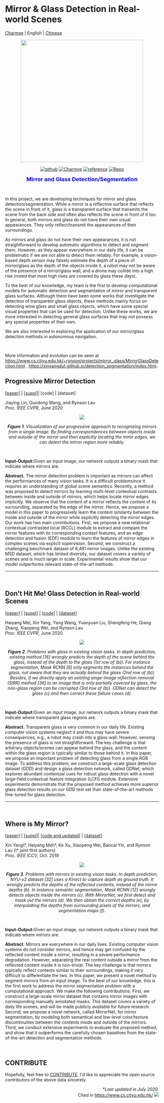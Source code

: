 # Mirror & Glass Detection in Real-world Scenes

<a href="https://github.com/Charmve" target="_blank">Charmve</a> | English | <a href="ReadmeChinese.md" target="_blank">Chinese</a>

<div align="center">
    <img src="logo-GlassDetec.png" width="400px">
</div>

<p align="center">
  <a href="https://github.com/Charmve" target="_blank"><img src="https://img.shields.io/badge/Github-Charmve-blue" alt="github"></a>
  <a href="https://github.com/Charmve/Mirror-Glass-Detection" target="_blank"><img src="https://img.shields.io/badge/👓-Glass%20Detect-yellow" alt="Charmve"></a>
  <a href="./References.md"><img src="https://img.shields.io/badge/doc-Related%20Work-green" alt="reference"></a>
  <a href="https://github.com/Charmve/Transparent-Object-Segmentation" target="_blank"><img src="https://img.shields.io/badge/Repo-Transparent%20Object%20Segmentation-red" alt="Repo"></a>
</p>

<p align="center"> <font size=4 color="blue"><strong>Mirror and Glass Detection/Segmentation</strong></font></p>

<br>
<p>In this project, we are developing techniques for mirror and glass detection/segmentation. While a mirror is a reflective surface that reflects the scene in front of it, glass is a transparent surface that transmits the scene from the back side and often also reflects the scene in front of it too. In general, both mirrors and glass do not have their own visual appearances. They only reflect/transmit the appearances of their surroundings. </p> 

<p>As mirrors and glass do not have their own appearances, it is not straightforward to develop automatic algorithms to detect and segment them. However, as they appear everywhere in our daily life, it can be problematic if we are not able to detect them reliably. For example, a vision-based depth sensor may falsely estimate the depth of a piece of mirror/glass as the depth of the objects inside it, a robot may not be aware of the presence of a mirror/glass wall, and a drone may collide into a high rise (noted that most high rises are covered by glass these days).</p>                                                                
                                                                         
<p>To the best of our knowledge, my team is the first to develop computational models for automatic detection and segmentation of mirror and transparent glass surfaces. Although there have been some works that investigate the detection of transparent glass objects, these methods mainly focus on detecting wine glass and small glass objects, which have 
some special visual properties that can be used for detection. Unlike these works, we are more interested in detecting general glass surfaces that may not possess any special properties of their own.</p>                
                                                                         
<p>We are also interested in exploring the application of our mirror/glass detection methods in autonomous navigation.</p>   

<br>

More information and evolution can be seen at https://www.cs.cityu.edu.hk/~rynson/projects/mirror_glass/MirrorGlassDetection.html , https://xinyangdut.github.io/detection_segmentation/index.html. 


## Progressive Mirror Detection

<p>
  [<a href="http://www.cs.cityu.edu.hk/~rynson/papers/cvpr20c.pdf" target="_blank">paper</a>] |
  [<a href="http://www.cs.cityu.edu.hk/~rynson/papers/demos/cvpr20c-supp.pdf" target="_blank">suppl</a>]|
  [code] |
  [dataset] 
</p>
<p>Jiaying Lin, Guodong Wang, and Rynson Lau <br>
  <i>Proc. IEEE CVPR</i>, June 2020</p>

<div align=center>
  <img src="./MirrorGlassDetection_files/image001.jpg">
  <p>
    <i><b>Figure 1</b>. Visualization of our progressive approach to recognizing mirrors from a single image. By finding correspondences between objects inside and outside of the mirror and then explicitly locating the miror edges, we can detect the mirror region more reliably.</i>
      </p>
</div>
<br>

<p><b>Input-Output:</b>Given an input image, our network outputs a binary mask that indicate where mirrors are.</p>

<p><b>Abstract.</b> The mirror detection problem is important as mirrors can affect the performances of many vision tasks. It is a difficult problemsince it requires an understanding of global scene semantics. Recently, a method was proposed to detect mirrors by learning multi-level contextual contrasts between inside and outside of mirrors, which helps locate mirror edges implicitly. We observe that the content of a mirror reflects the content of its surrounding, separated by the edge of the mirror. Hence, we propose a model in this paper to progressively learn the content similarity between the inside and outside of the mirror while explicitly detecting the mirror edges. Our work has two main contributions. First, we propose a new relational contextual contrasted local (RCCL) module to extract and compare the mirror features with its corresponding context features, and an edge detection and fusion (EDF) module to learn the features of mirror edges in complex scenes via explicit supervision. Second, we construct a challenging benchmark dataset of 6,461 mirror images. Unlike the existing MSD dataset, which has limited diversity, our dataset covers a variety of scenes and is much larger in scale. Experimental results show that our model outperforms relevant state-of-the-art methods.</p>                  


<hr><br>

## Don't Hit Me! Glass Detection in Real-world Scenes   

<p>
  [<a href="http://www.cs.cityu.edu.hk/~rynson/papers/cvpr20d.pdf" target="_blank">paper</a>] | 
  [<a href="http://www.cs.cityu.edu.hk/~rynson/papers/demos/cvpr20d-supp.pdf" target="_blank">suppl</a>] | 
  [<a href="https://github.com/Charmve/Mirror-Glass-Detection/tree/master/CVPR2020_GDNet" target="_blank">code</a>] | 
  [<a href="https://github.com/Charmve/Mirror-Glass-Detection/tree/master/Dataset/train" target="_blank">dataset</a>]
</p> 
  
<p> Haiyang Mei, Xin Yang, Yang Wang, Yuanyuan Liu, Shengfeng He, Qiang Zhang, Xiaopeng Wei, and Rynson Lau <br>
  <i>Proc. IEEE CVPR</i>, June 2020 </p>
  
<div align=center>
  <img src="./MirrorGlassDetection_files/image002.jpg">
  <p>
    <i><b>Figure 2</b>. Problems with glass in existing vision tasks. In depth prediction, existing method [16] wrongly predicts the depth of the scene behind the glass, instead of the depth to the glass (1st row of (b)). For instance segmentation, Mask RCNN [9] only segments the instances behind the glass, not aware that they are actually behind the glass (2nd row of (b)). Besides, if we directly apply an existing singe-image reflection removal (SIRR) method [36] to an image that is only partially covered by glass, the non-glass region can be corrupted (3rd row of (b)). GDNet can detect the glass (c) and then correct these failure cases (d).</i>
  </p>
</div>
<br>

<p><b>Input-Output:</b>Given an input image, our network outputs a binary mask that indicate where transparent glass regions are.</p>

<p><b>Abstract.</b> Transparent glass is very common in our daily life. Existing computer vision systems neglect it and thus may have severe consequences, e.g., a robot may crash into a glass wall. However, sensing the presence of glass is not straightforward. The key challenge is that arbitrary objects/scenes can appear behind the glass, and the content within the glass region is typically similar to those behind it. In this paper, we propose an important problem of detecting glass from a single RGB image. To address this problem, we construct a large-scale glass detection dataset (GDD) and design a glass detection network, called GDNet, which explores abundant contextual cues for robust glass detection with a novel large-field contextual feature integration (LCFI) module. Extensive experiments demonstrate that the proposed method achieves more superior glass detection results on our GDD test set than state-of-the-art methods fine-tuned for glass detection.</p>                  


<hr><br>

## Where is My Mirror?

<p>
  [<a href="http://www.cs.cityu.edu.hk/~rynson/papers/iccv19a.pdf" target="_blank">paper</a>] | 
  [<a href="http://www.cs.cityu.edu.hk/~rynson/papers/demos/iccv19a-supp.pdf" target="_blank">suppl</a>]| 
  [<a href="https://github.com/Charmve/Mirror-Glass-Detection/tree/master/ICCV2019_MirrorNet" target="_blank">code and updated</a>] |
  [<a href="https://drive.google.com/file/d/1Znw92fO6lCKfXejjSSyMyL1qtFepgjPI/view?usp=sharing" target="_blank">dataset</a>]
</p> 
 
<p>Xin Yang\*, Haiyang Mei\*, Ke Xu, Xiaopeng Wei, Baocai Yin, and Rynson Lau (\* joint first authors) <br>
  <i>Proc. IEEE ICCV</i>, Oct. 2019 </p>
 
 <div align=center>
  <img src="./MirrorGlassDetection_files/image003.jpg">
  <p>
    <i><b>Figure 3</b>. Problems with mirrors in existing vision tasks. In depth prediction, NYU-v2 dataset [32] uses a Kinect to capture depth as ground truth. It wrongly predicts the depths of the reflected contents, instead of the mirror depths (b). In instance semantic segmentation, Mask RCNN [12] wrongly detects objects inside the mirrors (c). With MirrorNet, we first detect and mask out the mirrors (d). We then obtain the correct depths (e), by interpolating the depths from surrounding pixels of the mirrors, and segmentation maps (f).</i>
  </p>
</div>
<br>

<p><b>Input-Output:</b>Given an input image, our network outputs a binary mask that indicate where mirrors are.</p>

<p><b>Abstract.</b> Mirrors are everywhere in our daily lives. Existing computer vision systems do not consider mirrors, and hence may get confused by the reflected content inside a mirror, resulting in a severe performance degradation. However, separating the real content outside a mirror from the reflected content inside it is non-trivial. The key challenge is that mirrors typically reflect contents similar to their surroundings, making it very difficult to differentiate the two. In this paper, we present a novel method to segment mirrors from an input image. To the best of our knowledge, this is the first work to address the mirror segmentation problem with a computational approach. We make the following contributions. First, we construct a large-scale mirror dataset that contains mirror images with corresponding manually annotated masks. This dataset covers a variety of daily life scenes, and will be made publicly available for future research. Second, we propose a novel network, called MirrorNet, for mirror segmentation, by modeling both semantical and low-level color/texture discontinuities between the contents inside and outside of the mirrors. Third, we conduct extensive experiments to evaluate the proposed method, and show that it outperforms the carefully chosen baselines from the state-of-the-art detection and segmentation methods.</p>                  
<br>


## CONTRIBUTE

Hopefully, feel free to <a href="CONTRIBUTING.md" target="_blank">CONTRIBUTE</a>. I'd like to appreciate the open source contributors of the above data sincerely.

<div align=right>
  *<i>Last updated in July 2020.</i><br>
  Cited in <a href="https://www.cs.cityu.edu.hk/" target="_blank">https://www.cs.cityu.edu.hk/</a>
  <img src="./MirrorGlassDetection_files/counter.cgi">
</div>
